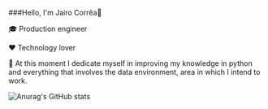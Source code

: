 ###Hello, I'm Jairo Corrêa👋

🎓 Production engineer

❤ Technology lover

🌱 At this moment I dedicate myself in improving my knowledge in python and everything that involves the data environment,
area in which I intend to work.



![Anurag's GitHub stats](https://github-readme-stats.vercel.app/api?username=jairocorrea22&show_icons=true)

